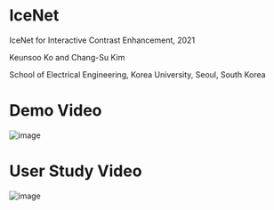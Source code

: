 # IceNet
IceNet for Interactive Contrast Enhancement, 2021

Keunsoo Ko and Chang-Su Kim

School of Electrical Engineering, Korea University, Seoul, South Korea

# Demo Video
![image](https://github.com/keunsoo-ko/IceNet/blob/main/Access_Demo.gif)

# User Study Video
![image](https://github.com/keunsoo-ko/IceNet/blob/main/Access_UserStudy.gif)
